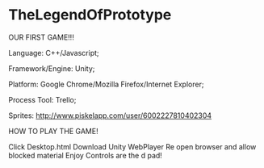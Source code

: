 # TheLegendOfPrototype
OUR FIRST GAME!!!

Language: C++/Javascript;

Framework/Engine: Unity;

Platform: Google Chrome/Mozilla Firefox/Internet Explorer;

Process Tool: Trello;

Sprites: http://www.piskelapp.com/user/6002227810402304


HOW TO PLAY THE GAME!

Click Desktop.html
Download Unity WebPlayer
Re open browser and allow blocked material
Enjoy Controls are the d pad!


